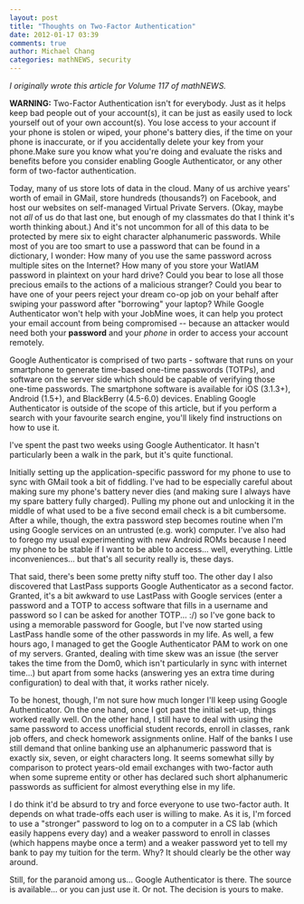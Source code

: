```yaml
---
layout: post
title: "Thoughts on Two-Factor Authentication"
date: 2012-01-17 03:39
comments: true
author: Michael Chang
categories: mathNEWS, security
---
```


*I originally wrote this article for Volume 117 of mathNEWS.*

**WARNING:** Two-Factor Authentication isn't for
everybody. Just as it helps keep bad people out of your account(s), it
can be just as easily used to lock yourself out of your own
account(s). You lose access to your account if your phone is stolen or
wiped, your phone's battery dies, if the time on your phone is
inaccurate, or if you accidentally delete your key from your
phone.Make sure you know what you're doing and evaluate the risks and
benefits before you consider enabling Google Authenticator, or any
other form of two-factor authentication.

Today, many of us store lots of data in the cloud. Many of us
archive years' worth of email in GMail, store hundreds (thousands?) on
Facebook, and host our websites on self-managed Virtual Private
Servers. (Okay, maybe not *all* of us do that last one,
but enough of my classmates do that I think it's worth thinking
about.) And it's not uncommon for all of this data to be protected by
mere six to eight character alphanumeric passwords. While most of you
are too smart to use a password that can be found in a dictionary, I
wonder: How many of you use the same password across multiple sites on
the Internet? How many of you store your WatIAM password in plaintext
on your hard drive? Could you bear to lose all those precious emails
to the actions of a malicious stranger? Could you bear to have one of
your peers reject your dream co-op job on your behalf after swiping
your password after "borrowing" your laptop? While Google
Authenticator won't help with your JobMine woes, it can help you
protect your email account from being compromised -- because an
attacker would need both your **password** and your
*phone* in order to access your account remotely.

Google Authenticator is comprised of two parts - software that runs
on your smartphone to generate time-based one-time passwords (TOTPs),
and software on the server side which should be capable of verifying
those one-time passwords. The smartphone software is available for iOS
(3.1.3+), Android (1.5+), and BlackBerry (4.5-6.0) devices. Enabling
Google Authenticator is outside of the scope of this article, but if
you perform a search with your favourite search engine, you'll likely
find instructions on how to use it.

I've spent the past two weeks using Google Authenticator. It hasn't
particularly been a walk in the park, but it's quite functional.

Initially setting up the application-specific password for my phone
to use to sync with GMail took a bit of fiddling. I've had to be
especially careful about making sure my phone's battery never dies
(and making sure I always have my spare battery fully charged).
Pulling my phone out and unlocking it in the middle of what used to be
a five second email check is a bit cumbersome. After a while, though,
the extra password step becomes routine when I'm using Google services
on an untrusted (e.g. work) computer. I've also had to forego my usual
experimenting with new Android ROMs because I need my phone to be
stable if I want to be able to access... well, everything. Little
inconveniences... but that's all security really is, these days.

That said, there's been some pretty nifty stuff too. The other day
I also discovered that LastPass supports Google Authenticator as a
second factor. Granted, it's a bit awkward to use LastPass with Google
services (enter a password and a TOTP to access software that fills in
a username and password so I can be asked for another TOTP... :/) so
I've gone back to using a memorable password for Google, but I've now
started using LastPass handle some of the other passwords in my life.
As well, a few hours ago, I managed to get the Google Authenticator PAM
to work on one of my servers. Granted, dealing with time skew was an
issue (the server takes the time from the Dom0, which isn't
particularly in sync with internet time...) but apart from some hacks
(answering yes an extra time during configuration) to deal with that,
it works rather nicely.

To be honest, though, I'm not sure how much longer I'll keep using
Google Authenticator. On the one hand, once I got past the initial
set-up, things worked really well. On the other hand, I still have to
deal with using the same password to access unofficial student
records, enroll in classes, rank job offers, and check homework
assignments online. Half of the banks I use still demand that online
banking use an alphanumeric password that is exactly six, seven, or
eight characters long. It seems somewhat silly by comparison to
protect years-old email exchanges with two-factor auth when some
supreme entity or other has declared such short alphanumeric passwords
as sufficient for almost everything else in my life.

I do think it'd be absurd to try and force everyone to use
two-factor auth. It depends on what trade-offs each user is willing to
make. As it is, I'm forced to use a "stronger" password to log on to a
computer in a CS lab (which easily happens every day) and a weaker
password to enroll in classes (which happens maybe once a term) and a
weaker password yet to tell my bank to pay my tuition for the term.
Why? It should clearly be the other way around.

Still, for the paranoid among us... Google Authenticator is there.
The source is available... or you can just use it. Or not. The
decision is yours to make.

